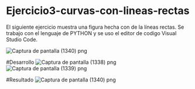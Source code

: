 # Ejercicio3-curvas-con-lineas-rectas
El siguiente ejercicio muestra una figura hecha con de la líneas rectas.
Se trabajo con el lenguaje de PYTHON y se uso el editor de codigo Visual Studio Code.



![Captura de pantalla (1340) png](https://user-images.githubusercontent.com/71051834/136637140-7db9eab4-e766-4bf0-a447-abed82cf3463.jpg)

#Desarrollo
![Captura de pantalla (1338) png](https://user-images.githubusercontent.com/71051834/136637122-c0cafbd6-88e6-4460-9db7-e3bf31450e73.jpg)
![Captura de pantalla (1339) png](https://user-images.githubusercontent.com/71051834/136637124-29f5fc12-7174-4616-9eee-86588ebbada1.jpg)



#Resultado 
![Captura de pantalla (1340) png](https://user-images.githubusercontent.com/71051834/136637140-7db9eab4-e766-4bf0-a447-abed82cf3463.jpg)
